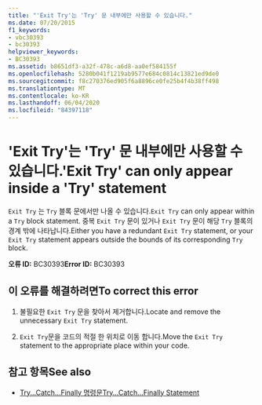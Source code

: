```yaml
---
title: "'Exit Try'는 'Try' 문 내부에만 사용할 수 있습니다."
ms.date: 07/20/2015
f1_keywords:
- vbc30393
- bc30393
helpviewer_keywords:
- BC30393
ms.assetid: b8651df3-a32f-478c-a6d8-aa0ef584155f
ms.openlocfilehash: 5280b041f1219ab9577e684c0814c13821ed9de0
ms.sourcegitcommit: f8c270376ed905f6a8896ce0fe25b4f4b38ff498
ms.translationtype: MT
ms.contentlocale: ko-KR
ms.lasthandoff: 06/04/2020
ms.locfileid: "84397118"
---
```

# <a name="exit-try-can-only-appear-inside-a-try-statement"></a><span data-ttu-id="14823-102">'Exit Try'는 'Try' 문 내부에만 사용할 수 있습니다.</span><span class="sxs-lookup"><span data-stu-id="14823-102">'Exit Try' can only appear inside a 'Try' statement</span></span>
<span data-ttu-id="14823-103">`Exit Try` 는 `Try` 블록 문에서만 나올 수 있습니다.</span><span class="sxs-lookup"><span data-stu-id="14823-103">`Exit Try` can only appear within a `Try` block statement.</span></span> <span data-ttu-id="14823-104">중복 `Exit Try` 문이 있거나 `Exit Try` 문이 해당 `Try` 블록의 경계 밖에 나타납니다.</span><span class="sxs-lookup"><span data-stu-id="14823-104">Either you have a redundant `Exit Try` statement, or your `Exit Try` statement appears outside the bounds of its corresponding `Try` block.</span></span>  
  
 <span data-ttu-id="14823-105">**오류 ID:** BC30393</span><span class="sxs-lookup"><span data-stu-id="14823-105">**Error ID:** BC30393</span></span>  
  
## <a name="to-correct-this-error"></a><span data-ttu-id="14823-106">이 오류를 해결하려면</span><span class="sxs-lookup"><span data-stu-id="14823-106">To correct this error</span></span>  
  
1. <span data-ttu-id="14823-107">불필요한 `Exit Try` 문을 찾아서 제거합니다.</span><span class="sxs-lookup"><span data-stu-id="14823-107">Locate and remove the unnecessary `Exit Try` statement.</span></span>  
  
2. <span data-ttu-id="14823-108">`Exit Try`문을 코드의 적절 한 위치로 이동 합니다.</span><span class="sxs-lookup"><span data-stu-id="14823-108">Move the `Exit Try` statement to the appropriate place within your code.</span></span>  
  
## <a name="see-also"></a><span data-ttu-id="14823-109">참고 항목</span><span class="sxs-lookup"><span data-stu-id="14823-109">See also</span></span>

- [<span data-ttu-id="14823-110">Try...Catch...Finally 명령문</span><span class="sxs-lookup"><span data-stu-id="14823-110">Try...Catch...Finally Statement</span></span>](../language-reference/statements/try-catch-finally-statement.md)
